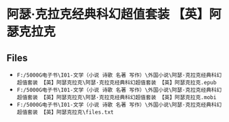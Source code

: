# 阿瑟·克拉克经典科幻超值套装 【英】阿瑟克拉克

## Files

- `F:/5000G电子书\I01-文学（小说 诗歌 名著 写作）\外国小说\阿瑟·克拉克经典科幻超值套装 【英】阿瑟克拉克\阿瑟·克拉克经典科幻超值套装 【英】阿瑟克拉克.epub`
- `F:/5000G电子书\I01-文学（小说 诗歌 名著 写作）\外国小说\阿瑟·克拉克经典科幻超值套装 【英】阿瑟克拉克\阿瑟·克拉克经典科幻超值套装 【英】阿瑟克拉克.mobi`
- `F:/5000G电子书\I01-文学（小说 诗歌 名著 写作）\外国小说\阿瑟·克拉克经典科幻超值套装 【英】阿瑟克拉克\files.txt`
